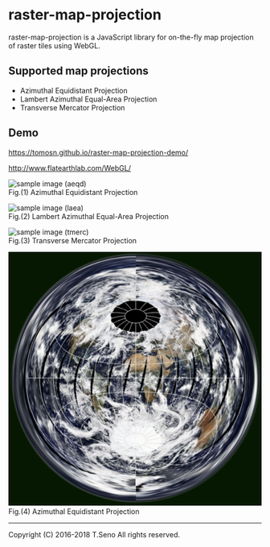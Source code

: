 raster-map-projection
==============
raster-map-projection is a JavaScript library for on-the-fly map projection of raster tiles using WebGL.


Supported map projections
-----
* Azimuthal Equidistant Projection
* Lambert Azimuthal Equal-Area Projection
* Transverse Mercator Projection


Demo
-----
https://tomosn.github.io/raster-map-projection-demo/

http://www.flatearthlab.com/WebGL/

![sample image (aeqd)](docs/sample-aeqd-tokyo.png)  
Fig.(1) Azimuthal Equidistant Projection

![sample image (laea)](docs/sample-laea-tokyo.png)  
Fig.(2) Lambert Azimuthal Equal-Area Projection

![sample image (tmerc)](docs/sample-tmerc-tokyo.png)  
Fig.(3) Transverse Mercator Projection

![sample image (aeqd)](docs/aeqd-MODIS-00.png)  
Fig.(4) Azimuthal Equidistant Projection

----
Copyright (C) 2016-2018 T.Seno All rights reserved.
